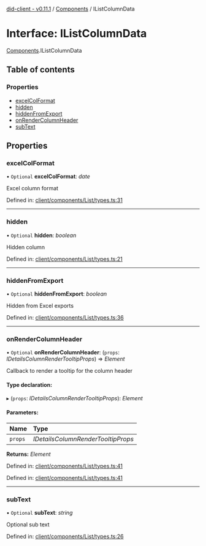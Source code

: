 [did-client - v0.11.1](../README.md) / [Components](../modules/components.md) / IListColumnData

# Interface: IListColumnData

[Components](../modules/components.md).IListColumnData

## Table of contents

### Properties

- [excelColFormat](components.ilistcolumndata.md#excelcolformat)
- [hidden](components.ilistcolumndata.md#hidden)
- [hiddenFromExport](components.ilistcolumndata.md#hiddenfromexport)
- [onRenderColumnHeader](components.ilistcolumndata.md#onrendercolumnheader)
- [subText](components.ilistcolumndata.md#subtext)

## Properties

### excelColFormat

• `Optional` **excelColFormat**: *date*

Excel column format

Defined in: [client/components/List/types.ts:31](https://github.com/Puzzlepart/did/blob/dev/client/components/List/types.ts#L31)

___

### hidden

• `Optional` **hidden**: *boolean*

Hidden column

Defined in: [client/components/List/types.ts:21](https://github.com/Puzzlepart/did/blob/dev/client/components/List/types.ts#L21)

___

### hiddenFromExport

• `Optional` **hiddenFromExport**: *boolean*

Hidden from Excel exports

Defined in: [client/components/List/types.ts:36](https://github.com/Puzzlepart/did/blob/dev/client/components/List/types.ts#L36)

___

### onRenderColumnHeader

• `Optional` **onRenderColumnHeader**: (`props`: *IDetailsColumnRenderTooltipProps*) => *Element*

Callback to render a tooltip for the column header

#### Type declaration:

▸ (`props`: *IDetailsColumnRenderTooltipProps*): *Element*

#### Parameters:

Name | Type |
:------ | :------ |
`props` | *IDetailsColumnRenderTooltipProps* |

**Returns:** *Element*

Defined in: [client/components/List/types.ts:41](https://github.com/Puzzlepart/did/blob/dev/client/components/List/types.ts#L41)

Defined in: [client/components/List/types.ts:41](https://github.com/Puzzlepart/did/blob/dev/client/components/List/types.ts#L41)

___

### subText

• `Optional` **subText**: *string*

Optional sub text

Defined in: [client/components/List/types.ts:26](https://github.com/Puzzlepart/did/blob/dev/client/components/List/types.ts#L26)
